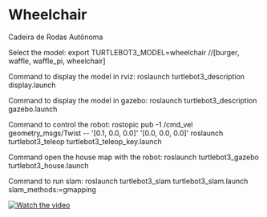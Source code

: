 # Wheelchair

Cadeira de Rodas Autônoma

Select the model:
export TURTLEBOT3_MODEL=wheelchair //[burger, waffle, waffle_pi, wheelchair]

Command to display the model in rviz:
roslaunch turtlebot3_description display.launch

Command to display the model in gazebo:
roslaunch turtlebot3_description gazebo.launch

Command to control the robot:
rostopic pub -1 /cmd_vel geometry_msgs/Twist -- '[0.1, 0.0, 0.0]' '[0.0, 0.0, 0.0]'
roslaunch turtlebot3_teleop turtlebot3_teleop_key.launch

Command open the house map with the robot:
roslaunch turtlebot3_gazebo turtlebot3_house.launch

Command to run slam:
roslaunch turtlebot3_slam turtlebot3_slam.launch slam_methods:=gmapping

[![Watch the video](https://i.imgur.com/tlLSt38.png)](https://www.youtube.com/watch?v=MN8X7QZI1YM&t=1s&ab_channel=Ab%C3%ADlioMarcos)

